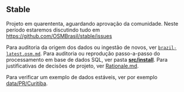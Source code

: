 ## Stable

Projeto em quarententa, aguardando aprovação da comunidade. 
Neste período estaremos discutindo tudo  em https://github.com/OSMBrasil/stable/issues 

Para auditoria da origem dos dados ou ingestão de novos, ver [`brazil-latest.osm.md`](brazil-latest.osm.md#dump-opensstreetmap-do-brasil).
Para auditoria ou reprodução passo-a-passo do processamento em base de dados SQL,
ver pasta [**src/install**](src/install/README.md#software-de-gestão-do-repositório-stable-br).
Para justificativas de decisões de projeto, ver [Rationale.md](docs/Rationale.md).

Para verificar um exemplo de dados estáveis, ver por exemplo [data/PR/Curitiba](data/PR/Curitiba).
